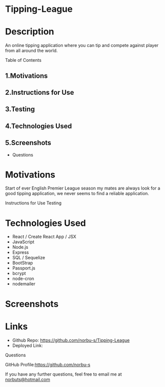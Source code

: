 # Tipping-League

# Description

An online tipping application where you can tip and compete against player from all around the world.

Table of Contents

## 1.Motivations
## 2.Instructions for Use
## 3.Testing
## 4.Technologies Used
## 5.Screenshots
- Questions

# Motivations

Start of ever English Premier League season my mates are always look for a good tipping application,
we never seems to find a reliable application.

Instructions for Use
Testing

# Technologies Used

- React / Create React App / JSX
- JavaScript
- Node.js
- Express
- SQL / Sequelize
- BootStrap
- Passport.js
- bcrypt
- node-cron
- nodemailer

# Screenshots

# Links

- Github Repo: https://github.com/norbu-s/Tipping-League
- Deployed Link:

Questions

GitHub Profile:https://github.com/norbu-s

If you have any further questions, feel free to email me at norbuts@hotmail.com
